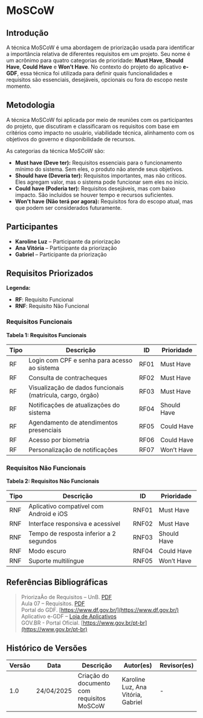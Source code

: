 # MoSCoW

## Introdução

A técnica MoSCoW é uma abordagem de priorização usada para identificar a importância relativa de diferentes requisitos em um projeto. Seu nome é um acrônimo para quatro categorias de prioridade: **Must Have**, **Should Have**, **Could Have** e **Won’t Have**. No contexto do projeto do aplicativo **e-GDF**, essa técnica foi utilizada para definir quais funcionalidades e requisitos são essenciais, desejáveis, opcionais ou fora do escopo neste momento.

## Metodologia

A técnica MoSCoW foi aplicada por meio de reuniões com os participantes do projeto, que discutiram e classificaram os requisitos com base em critérios como impacto no usuário, viabilidade técnica, alinhamento com os objetivos do governo e disponibilidade de recursos.

As categorias da técnica MoSCoW são:

- **Must have (Deve ter):** Requisitos essenciais para o funcionamento mínimo do sistema. Sem eles, o produto não atende seus objetivos.
- **Should have (Deveria ter):** Requisitos importantes, mas não críticos. Eles agregam valor, mas o sistema pode funcionar sem eles no início.
- **Could have (Poderia ter):** Requisitos desejáveis, mas com baixo impacto. São incluídos se houver tempo e recursos suficientes.
- **Won't have (Não terá por agora):** Requisitos fora do escopo atual, mas que podem ser considerados futuramente.

## Participantes

- **Karoline Luz** – Participante da priorização
- **Ana Vitória** – Participante da priorização
- **Gabriel** – Participante da priorização


## Requisitos Priorizados

**Legenda:**

- **RF**: Requisito Funcional  
- **RNF**: Requisito Não Funcional

### Requisitos Funcionais

**Tabela 1: Requisitos Funcionais**

| Tipo | Descrição                                                                 | ID   | Prioridade  |
|------|---------------------------------------------------------------------------|------|-------------|
| RF   | Login com CPF e senha para acesso ao sistema                              | RF01 | Must Have   |
| RF   | Consulta de contracheques                                                 | RF02 | Must Have   |
| RF   | Visualização de dados funcionais (matrícula, cargo, órgão)               | RF03 | Must Have   |
| RF   | Notificações de atualizações do sistema                                   | RF04 | Should Have |
| RF   | Agendamento de atendimentos presenciais                                   | RF05 | Could Have  |
| RF   | Acesso por biometria                                                      | RF06 | Could Have  |
| RF   | Personalização de notificações                                            | RF07 | Won’t Have  |

### Requisitos Não Funcionais

**Tabela 2: Requisitos Não Funcionais**

| Tipo | Descrição                                                                 | ID    | Prioridade  |
|------|---------------------------------------------------------------------------|-------|-------------|
| RNF  | Aplicativo compatível com Android e iOS                                   | RNF01 | Must Have   |
| RNF  | Interface responsiva e acessível                                          | RNF02 | Must Have   |
| RNF  | Tempo de resposta inferior a 2 segundos                                   | RNF03 | Should Have |
| RNF  | Modo escuro                                                               | RNF04 | Could Have  |
| RNF  | Suporte multilíngue                                                       | RNF05 | Won’t Have  |

## Referências Bibliográficas

> PriorizaÃo de Requisitos – UnB. [PDF](https://aprender3.unb.br/pluginfile.php/3096091/mod_resource/content/3/PriorizaA%CC%83%C2%A7A%CC%83%C2%A3o%20de%20Req.pdf)  
> Aula 07 – Requisitos. [PDF](https://aprender3.unb.br/pluginfile.php/3096092/mod_resource/content/2/Requisitos%20-%20Aula%2007.pdf)  
> Portal do GDF. [https://www.df.gov.br/](https://www.df.gov.br/)  
> Aplicativo e-GDF – [Loja de Aplicativos](https://play.google.com/store/apps/details?id=br.gov.df.prodest.egdf)  
> GOV.BR - Portal Oficial. [https://www.gov.br/pt-br](https://www.gov.br/pt-br)

## Histórico de Versões

| Versão | Data       | Descrição                                | Autor(es)             | Revisor(es) |
|--------|------------|------------------------------------------|------------------------|-------------|
| 1.0    | 24/04/2025 | Criação do documento com requisitos MoSCoW | Karoline Luz, Ana Vitória, Gabriel | -           |
